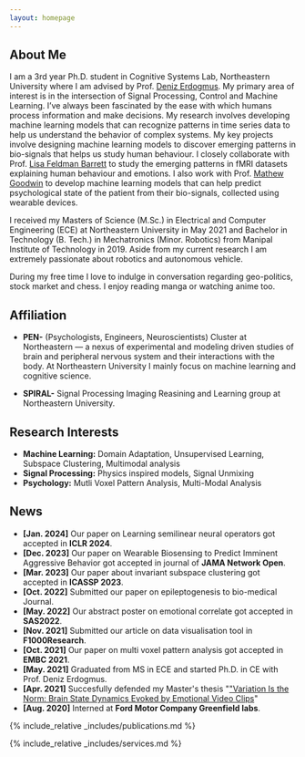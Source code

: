 ```yaml
---
layout: homepage
---
```


## About Me

I am a 3rd year Ph.D. student in Cognitive Systems Lab, Northeastern University where I am advised by Prof. <a href = "https://web.northeastern.edu/deniz/">Deniz Erdogmus</a>. My primary area of interest is in the intersection of Signal Processing, Control and Machine Learning. I’ve always been fascinated by the ease with which humans process information and make decisions.
My research involves developing machine learning models that can recognize patterns in time series data to help us understand the behavior of complex systems. My key projects involve designing machine learning models to discover emerging patterns in bio-signals that helps us study human behaviour.
I closely collaborate with Prof. <a href = "https://cos.northeastern.edu/people/lisa-barrett/">Lisa Feldman Barrett</a> to study the emerging patterns in fMRI datasets explaining human behaviour and emotions. I also work with Prof. <a href = "https://www.khoury.northeastern.edu/people/matthew-goodwin/">Mathew Goodwin</a> to develop machine learning models that can help predict psychological state of the patient from their bio-signals, collected using wearable devices. 

I received my Masters of Science (M.Sc.) in Electrical and Computer Engineering (ECE) at Northeastern University in May 2021 and Bachelor in Technology (B. Tech.) in Mechatronics (Minor. Robotics) from Manipal Institute of Technology in 2019. Aside from my current research I am extremely passionate about robotics and autonomous vehicle.

During my free time I love to indulge in conversation regarding geo-politics, stock market and chess. I enjoy reading manga or watching anime too.

## Affiliation
- **PEN-**  (Psychologists, Engineers, Neuroscientists) Cluster at Northeastern — a nexus of experimental and modeling driven studies of brain and peripheral nervous system and their interactions with the body. At Northeastern University I mainly focus on machine learning and cognitive science.
  
- **SPIRAL-** Signal Processing Imaging Reasining and Learning group at Northeastern University.

## Research Interests
 
- **Machine Learning:** Domain Adaptation, Unsupervised Learning, Subspace Clustering, Multimodal analysis
- **Signal Processing:** Physics inspired models, Signal Unmixing
- **Psychology:** Mutli Voxel Pattern Analysis, Multi-Modal Analysis

## News
- **[Jan. 2024]** Our paper on Learning semilinear neural operators got accepted in **ICLR 2024**.
- **[Dec. 2023]** Our paper on Wearable Biosensing to Predict Imminent Aggressive Behavior got accepted in journal of **JAMA Network Open**.
- **[Mar. 2023]** Our paper about invariant subspace clustering got accepted in **ICASSP 2023**.
- **[Oct. 2022]** Submitted our paper on epileptogenesis to bio-medical Journal. 
- **[May. 2022]** Our abstract poster on emotional correlate got accepted in **SAS2022**.
- **[Nov. 2021]** Submitted our article on data visualisation tool in **F1000Research**. 
- **[Oct. 2021]** Our paper on multi voxel pattern analysis got accepted in **EMBC 2021**.
- **[May. 2021]** Graduated from MS in ECE and started Ph.D. in CE with Prof. Deniz Erdogmus.
- **[Apr. 2021]** Succesfully defended my Master's thesis "<a href = "https://www.khoury.northeastern.edu/people/matthew-goodwin/">"Variation Is the Norm: Brain State Dynamics Evoked by Emotional Video Clips</a>"
- **[Aug. 2020]** Interned at <strong>Ford Motor Company Greenfield labs</strong>.  


{% include_relative _includes/publications.md %}

{% include_relative _includes/services.md %}
